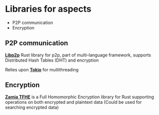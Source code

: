 # Libraries for aspects
 - P2P communication
 - Encryption

## P2P communication
[**Libp2p**](https://docs.rs/libp2p/latest/libp2p/)
Rust library for p2p, part of multi-language framework, supports Distributed Hash Tables (DHT) and encryption

Relies upon [**Tokio**](https://docs.rs/tokio/latest/tokio/) for mutlithreading


## Encryption

[**Zamia TFHE**](https://docs.zama.ai/tfhe-rs) is a Full Homomorphic Encryption library for Rust supporting operations on both encrypted and plaintext data (Could be used for searching encrypted data)